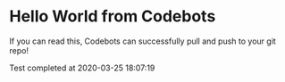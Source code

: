 # Hello World from Codebots

If you can read this, Codebots can successfully pull and push to your git repo!

Test completed at 2020-03-25 18:07:19